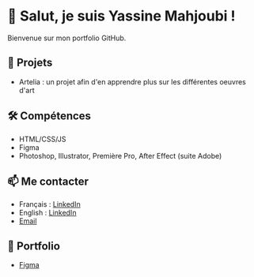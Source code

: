 # 👋 Salut, je suis Yassine Mahjoubi !
Bienvenue sur mon portfolio GitHub.

## 🚀 Projets
- Artelia : un projet afin d'en apprendre plus sur les différentes oeuvres d'art

## 🛠️ Compétences
- HTML/CSS/JS
- Figma
- Photoshop, Illustrator, Première Pro, After Effect (suite Adobe)

## 📫 Me contacter
- Français : [LinkedIn](https://linkedin.com/in/mahjoubi-yassine)
- English : [LinkedIn](https://www.linkedin.com/in/mahjoubi-yassine/?locale=en_US)
- [Email](yass.mahjoubi@hotmail.com)

## 🎨 Portfolio 
- [Figma](https://www.figma.com/design/BxhnpEEikLvdfM0WbApN35/Untitled?node-id=0-1&t=QUGunecu1MA7zOFG-1)
